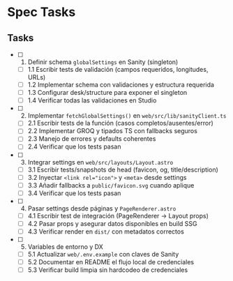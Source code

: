 # Spec Tasks

## Tasks

- [ ] 1. Definir schema `globalSettings` en Sanity (singleton)
  - [ ] 1.1 Escribir tests de validación (campos requeridos, longitudes, URLs)
  - [ ] 1.2 Implementar schema con validaciones y estructura requerida
  - [ ] 1.3 Configurar desk/structure para exponer el singleton
  - [ ] 1.4 Verificar todas las validaciones en Studio

- [ ] 2. Implementar `fetchGlobalSettings()` en `web/src/lib/sanityClient.ts`
  - [ ] 2.1 Escribir tests de la función (casos completos/ausentes/error)
  - [ ] 2.2 Implementar GROQ y tipados TS con fallbacks seguros
  - [ ] 2.3 Manejo de errores y defaults coherentes
  - [ ] 2.4 Verificar que los tests pasan

- [ ] 3. Integrar settings en `web/src/layouts/Layout.astro`
  - [ ] 3.1 Escribir tests/snapshots de head (favicon, og, title/description)
  - [ ] 3.2 Inyectar `<link rel="icon">` y `<meta>` desde settings
  - [ ] 3.3 Añadir fallbacks a `public/favicon.svg` cuando aplique
  - [ ] 3.4 Verificar que los tests pasan

- [ ] 4. Pasar settings desde páginas y `PageRenderer.astro`
  - [ ] 4.1 Escribir test de integración (PageRenderer → Layout props)
  - [ ] 4.2 Pasar props y asegurar datos disponibles en build SSG
  - [ ] 4.3 Verificar render en `dist/` con metadatos correctos

- [ ] 5. Variables de entorno y DX
  - [ ] 5.1 Actualizar `web/.env.example` con claves de Sanity
  - [ ] 5.2 Documentar en README el flujo local de credenciales
  - [ ] 5.3 Verificar build limpia sin hardcodeo de credenciales
